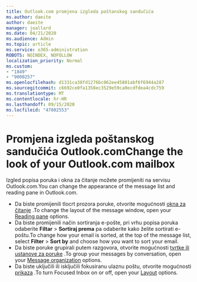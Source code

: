 ```yaml
---
title: Outlook.com promjena izgleda poštanskog sandučića
ms.author: daeite
author: daeite
manager: joallard
ms.date: 04/21/2020
ms.audience: Admin
ms.topic: article
ms.service: o365-administration
ROBOTS: NOINDEX, NOFOLLOW
localization_priority: Normal
ms.custom:
- "1849"
- "9000257"
ms.openlocfilehash: d1331ca38fd1276bc062ee45801abf6f6944a287
ms.sourcegitcommit: c6692ce0fa1358ec3529e59ca0ecdfdea4cdc759
ms.translationtype: MT
ms.contentlocale: hr-HR
ms.lasthandoff: 09/15/2020
ms.locfileid: "47802553"
---
```

# <a name="change-the-look-of-your-outlookcom-mailbox"></a><span data-ttu-id="35821-102">Promjena izgleda poštanskog sandučića Outlook.com</span><span class="sxs-lookup"><span data-stu-id="35821-102">Change the look of your Outlook.com mailbox</span></span>

<span data-ttu-id="35821-103">Izgled popisa poruka i okna za čitanje možete promijeniti na servisu Outlook.com.</span><span class="sxs-lookup"><span data-stu-id="35821-103">You can change the appearance of the message list and reading pane in Outlook.com.</span></span>

- <span data-ttu-id="35821-104">Da biste promijenili tlocrt prozora poruke, otvorite mogućnosti [okna za čitanje](https://outlook.live.com/mail/options/mail/layout/readingPane) .</span><span class="sxs-lookup"><span data-stu-id="35821-104">To change the layout of the message window, open your [Reading pane](https://outlook.live.com/mail/options/mail/layout/readingPane) options.</span></span>
- <span data-ttu-id="35821-105">Da biste promijenili način sortiranja e-pošte, pri vrhu popisa poruka odaberite **Filtar**  >  **Sortiraj prema** pa odaberite kako želite sortirati e-poštu.</span><span class="sxs-lookup"><span data-stu-id="35821-105">To change how your email is sorted, at the top of the message list, select **Filter** > **Sort by** and choose how you want to sort your email.</span></span>
- <span data-ttu-id="35821-106">Da biste poruke grupirali putem razgovora, otvorite mogućnosti [tvrtke ili ustanove za poruke](https://outlook.live.com/mail/options/mail/layout/conversations) .</span><span class="sxs-lookup"><span data-stu-id="35821-106">To group your messages by conversation, open your [Message organization](https://outlook.live.com/mail/options/mail/layout/conversations) options.</span></span>
- <span data-ttu-id="35821-107">Da biste uključili ili isključili fokusiranu ulaznu poštu, otvorite mogućnosti [prikaza](https://outlook.live.com/mail/options/mail/layout/focused) .</span><span class="sxs-lookup"><span data-stu-id="35821-107">To turn Focused Inbox on or off, open your [Layout](https://outlook.live.com/mail/options/mail/layout/focused) options.</span></span>